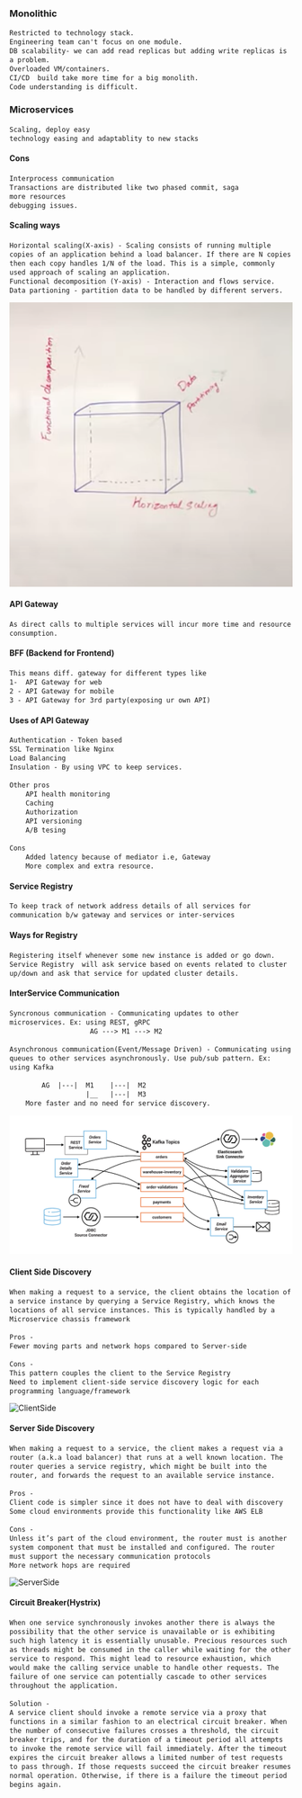### Monolithic

	Restricted to technology stack.
	Engineering team can't focus on one module.
	DB scalability- we can add read replicas but adding write replicas is a problem.
	Overloaded VM/containers.
	CI/CD  build take more time for a big monolith.
	Code understanding is difficult.


### Microservices

	Scaling, deploy easy
	technology easing and adaptablity to new stacks

#### Cons
	Interprocess communication
	Transactions are distributed like two phased commit, saga
	more resources
	debugging issues.


#### Scaling ways
	Horizontal scaling(X-axis) - Scaling consists of running multiple copies of an application behind a load balancer. If there are N copies then each copy handles 1/N of the load. This is a simple, commonly used approach of scaling an application.
	Functional decomposition (Y-axis) - Interaction and flows service.
	Data partioning - partition data to be handled by different servers.
	

![Screenshot](microservices_scale_cube.png)


#### API Gateway
	As direct calls to multiple services will incur more time and resource consumption.

#### BFF (Backend for Frontend)
	This means diff. gateway for different types like
	1-  API Gateway for web 
	2 - API Gateway for mobile
	3 - API Gateway for 3rd party(exposing ur own API)


#### Uses of API Gateway
	Authentication - Token based
	SSL Termination like Nginx
	Load Balancing
	Insulation - By using VPC to keep services.

	Other pros
		API health monitoring
		Caching
		Authorization
		API versioning
		A/B tesing

	Cons
		Added latency because of mediator i.e, Gateway
		More complex and extra resource.


#### Service Registry
	To keep track of network address details of all services for communication b/w gateway and services or inter-services

#### Ways for Registry
	Registering itself whenever some new instance is added or go down.
	Service Registry  will ask service based on events related to cluster up/down and ask that service for updated cluster details.

#### InterService Communication
	Syncronous communication - Communicating updates to other microservices. Ex: using REST, gRPC
						AG ---> M1 ---> M2

	Asynchronous communication(Event/Message Driven) - Communicating using queues to other services asynchronously. Use pub/sub pattern. Ex: using Kafka

			AG  |---|  M1 	 |---|  M2
					   |__   |---|  M3
		More faster and no need for service discovery.

![Microservice](microservices.png)

#### Client Side Discovery
	When making a request to a service, the client obtains the location of a service instance by querying a Service Registry, which knows the locations of all service instances. This is typically handled by a Microservice chassis framework

	Pros - 
	Fewer moving parts and network hops compared to Server-side

	Cons - 
	This pattern couples the client to the Service Registry
	Need to implement client-side service discovery logic for each programming language/framework

![ClientSide](clientside.png)

#### Server Side Discovery
	When making a request to a service, the client makes a request via a router (a.k.a load balancer) that runs at a well known location. The router queries a service registry, which might be built into the router, and forwards the request to an available service instance.

	Pros - 
	Client code is simpler since it does not have to deal with discovery
	Some cloud environments provide this functionality like AWS ELB

	Cons - 
	Unless it’s part of the cloud environment, the router must is another system component that must be installed and configured. The router must support the necessary communication protocols 
	More network hops are required

![ServerSide](serverside.png)

#### Circuit Breaker(Hystrix)
	When one service synchronously invokes another there is always the possibility that the other service is unavailable or is exhibiting such high latency it is essentially unusable. Precious resources such as threads might be consumed in the caller while waiting for the other service to respond. This might lead to resource exhaustion, which would make the calling service unable to handle other requests. The failure of one service can potentially cascade to other services throughout the application.

	Solution - 
	A service client should invoke a remote service via a proxy that functions in a similar fashion to an electrical circuit breaker. When the number of consecutive failures crosses a threshold, the circuit breaker trips, and for the duration of a timeout period all attempts to invoke the remote service will fail immediately. After the timeout expires the circuit breaker allows a limited number of test requests to pass through. If those requests succeed the circuit breaker resumes normal operation. Otherwise, if there is a failure the timeout period begins again.

